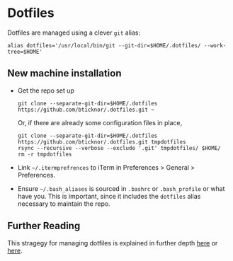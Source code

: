 # Dotfiles

Dotfiles are managed using a clever `git` alias:

~~~
alias dotfiles='/usr/local/bin/git --git-dir=$HOME/.dotfiles/ --work-tree=$HOME'
~~~

## New machine installation

* Get the repo set up
 
	~~~
	git clone --separate-git-dir=$HOME/.dotfiles https://github.com/bticknor/.dotfiles.git ~
	~~~
	
	Or, if there are already some configuration files in place,
	
	~~~
	git clone --separate-git-dir=$HOME/.dotfiles https://github.com/bticknor/.dotfiles.git tmpdotfiles
	rsync --recursive --verbose --exclude '.git' tmpdotfiles/ $HOME/
	rm -r tmpdotfiles
	~~~

* Link `~/.itermprefrences` to iTerm in Preferences > General > Preferences.
* Ensure `~/.bash_aliases` is sourced in `.bashrc` or `.bash_profile` or what have you. This is important, since it includes the `dotfiles` alias necessary to maintain the repo.

## Further Reading

This stragegy for managing dotfiles is explained in further depth [here](https://www.anand-iyer.com/blog/2018/a-simpler-way-to-manage-your-dotfiles.html) or [here](https://www.atlassian.com/git/tutorials/dotfiles).

